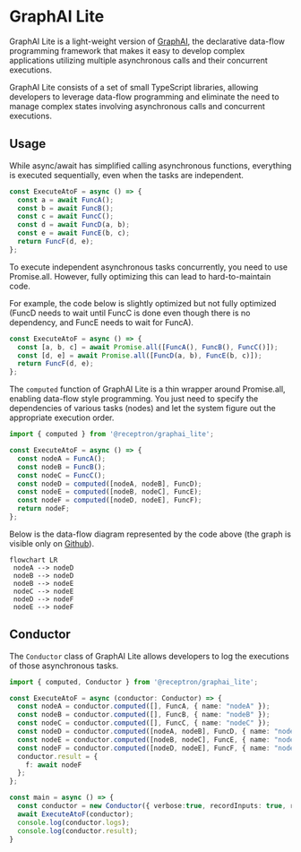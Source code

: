 # GraphAI Lite

GraphAI Lite is a light-weight version of [GraphAI](https://github.com/receptron/graphai#readme), the declarative data-flow programming framework that makes it easy to develop complex applications utilizing multiple asynchronous calls and their concurrent executions.

GraphAI Lite consists of a set of small TypeScript libraries, allowing developers to leverage data-flow programming and eliminate the need to manage complex states involving asynchronous calls and concurrent executions.

## Usage

While async/await has simplified calling asynchronous functions, everything is executed sequentially, even when the tasks are independent.

```Typescript
const ExecuteAtoF = async () => {
  const a = await FuncA();
  const b = await FuncB();
  const c = await FuncC();
  const d = await FuncD(a, b);
  const e = await FuncE(b, c);
  return FuncF(d, e);
};
```

To execute independent asynchronous tasks concurrently, you need to use Promise.all. However, fully optimizing this can lead to hard-to-maintain code.

For example, the code below is slightly optimized but not fully optimized (FuncD needs to wait until FuncC is done even though there is no dependency, and FuncE needs to wait for FuncA).

```Typescript
const ExecuteAtoF = async () => {
  const [a, b, c] = await Promise.all([FuncA(), FuncB(), FuncC()]);
  const [d, e] = await Promise.all([FuncD(a, b), FuncE(b, c)]);
  return FuncF(d, e);
};
```

The ```computed``` function of GraphAI Lite is a thin wrapper around Promise.all, enabling data-flow style programming. You just need to specify the dependencies of various tasks (nodes) and let the system figure out the appropriate execution order.

```Typescript
import { computed } from '@receptron/graphai_lite';

const ExecuteAtoF = async () => {
  const nodeA = FuncA();
  const nodeB = FuncB();
  const nodeC = FuncC();
  const nodeD = computed([nodeA, nodeB], FuncD);
  const nodeE = computed([nodeB, nodeC], FuncE);
  const nodeF = computed([nodeD, nodeE], FuncF);
  return nodeF;
};
```

Below is the data-flow diagram represented by the code above (the graph is visible only on [Github](https://github.com/receptron/graphai/tree/main/packages/lite#readme)).

```mermaid
flowchart LR
 nodeA --> nodeD
 nodeB --> nodeD
 nodeB --> nodeE
 nodeC --> nodeE
 nodeD --> nodeF
 nodeE --> nodeF
```

## Conductor

The ```Conductor``` class of GraphAI Lite allows developers to log the executions of those asynchronous tasks.

```Typescript
import { computed, Conductor } from '@receptron/graphai_lite';

const ExecuteAtoF = async (conductor: Conductor) => {
  const nodeA = conductor.computed([], FuncA, { name: "nodeA" });
  const nodeB = conductor.computed([], FuncB, { name: "nodeB" });
  const nodeC = conductor.computed([], FuncC, { name: "nodeC" });
  const nodeD = conductor.computed([nodeA, nodeB], FuncD, { name: "nodeD" });
  const nodeE = conductor.computed([nodeB, nodeC], FuncE, { name: "nodeE" });
  const nodeF = conductor.computed([nodeD, nodeE], FuncF, { name: "nodeF" });
  conductor.result = {
    f: await nodeF
  };
};

const main = async () => {
  const conductor = new Conductor({ verbose:true, recordInputs: true, recordOutput: true });
  await ExecuteAtoF(conductor);
  console.log(conductor.logs);
  console.log(conductor.result);
}
```